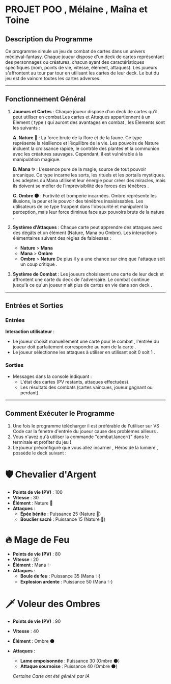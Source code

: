 # PROJET POO , Mélaine , Maîna et Toine 

## Description du Programme
Ce programme simule un jeu de combat de cartes dans un univers médiéval-fantasy. Chaque joueur dispose d'un deck de cartes représentant des personnages ou créatures, chacun ayant des caractéristiques spécifiques (nom, points de vie, vitesse, élément, attaques). Les joueurs s'affrontent au tour par tour en utilisant les cartes de leur deck. Le but du jeu est de vaincre toutes les cartes adverses.

---

## Fonctionnement Général
1. **Joueurs et Cartes** : 
   Chaque joueur dispose d'un deck de cartes qu'il peut utiliser en combat.Les cartes et Attaques appartiennent à un Element ( type ) qui auront des avantages en combat , les Elements sont les suivants :
     
      **A. Nature 🌿** : La force brute de la flore et de la faune. Ce type représente la résilience et l’équilibre de la vie. Les pouvoirs de Nature incluent la croissance rapide, le contrôle des plantes et la communion avec les créatures sauvages. Cependant, il est vulnérable à la manipulation magique.
     
      **B. Mana ✨** : L’essence pure de la magie, source de tout pouvoir arcanique. Ce type incarne les sorts, les rituels et les portails mystiques. Les adeptes du Mana utilisent leur énergie pour créer des miracles, mais ils doivent se méfier de l’imprévisibilité des forces des ténèbres .
     
      **C. Ombre 🌑** : Furtivité et tromperie incarnées. Ombre représente les illusions, la peur et le pouvoir des ténèbres insaisissables. Les utilisateurs de ce type frappent dans l'obscurité et manipulent la perception, mais leur force diminue face aux pouvoirs bruts de la nature .  
   
3. **Système d'Attaques** : 
   Chaque carte peut apprendre des attaques avec des dégâts et un élément (Nature, Mana ou Ombre). Les interactions élémentaires suivent des règles de faiblesses :
   - **Nature** > **Mana**
   - **Mana** > **Ombre**
   - **Ombre** > **Nature**
   De plus il y a une chance sur cinq que l'attaque soit un coup critique .

4. **Système de Combat** : 
   Les joueurs choisissent une carte de leur deck et affrontent une carte du deck de l'adversaire. Le combat continue jusqu'à ce qu'un joueur n'ait plus de cartes en vie dans son deck .

---

## Entrées et Sorties

### Entrées
**Interaction utilisateur** :
   - Le joueur choisit manuellement une carte pour le combat , l'entrée du joueur doit parfaitement correspondre au nom de la carte .
   - Le joueur sélectionne les attaques à utiliser en utilisant soit 0 soit 1 .

### Sorties
- Messages dans la console indiquant :
  - L'état des cartes (PV restants, attaques effectuées).
  - Les résultats des combats (cartes vaincues, joueur gagnant ou perdant).

---

## Comment Exécuter le Programme
1. Une fois le programme télécharger il est préférable de l'utiliser sur VS Code car la fenetre d'entrée du joueur cause des problèmes ailleurs .
2. Vous n'avez qu'à utiliser la commande "combat.lancer()" dans le terminale et profiter du jeu !
3. Le joueur préconfiguré que vous allez incarner , Héros de la lumière , possède le deck suivant :  

# 🛡️ **Chevalier d'Argent**  
- **Points de vie (PV)** : 100  
- **Vitesse** : 30  
- **Élément** : Nature 🌿  
- **Attaques** :  
  - **Épée bénite** : Puissance 25 (Nature 🌿)  
  - **Bouclier sacré** : Puissance 15 (Nature 🌿)  

# 🔥 **Mage de Feu**  
- **Points de vie (PV)** : 80  
- **Vitesse** : 20  
- **Élément** : Mana ✨  
- **Attaques** :  
  - **Boule de feu** : Puissance 35 (Mana ✨)  
  - **Explosion ardente** : Puissance 50 (Mana ✨)  

# 🗡️ **Voleur des Ombres**  
- **Points de vie (PV)** : 90  
- **Vitesse** : 40  
- **Élément** : Ombre 🌑  
- **Attaques** :  
  - **Lame empoisonnée** : Puissance 30 (Ombre 🌑)  
  - **Attaque sournoise** : Puissance 40 (Ombre 🌑)
 
  *Certaine Carte ont été généré par IA*
